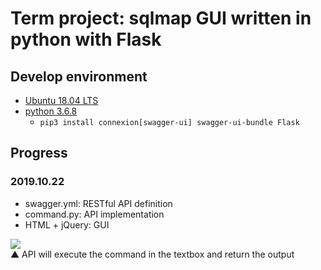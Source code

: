 # Term project: sqlmap GUI written in python with Flask

## Develop environment

- [Ubuntu 18.04 LTS](https://ubuntu.com/download/desktop)
- [python 3.6.8](https://www.python.org/)
  - `pip3 install connexion[swagger-ui] swagger-ui-bundle Flask`

## Progress

### 2019.10.22
- swagger.yml: RESTful API definition
- command.py: API implementation
- HTML + jQuery: GUI

![](https://i.imgur.com/PII19jZ.jpg)  
▲ API will execute the command in the textbox and return the output
